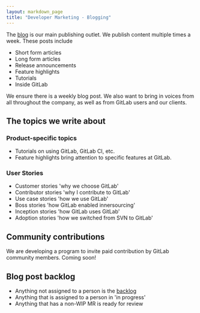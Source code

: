```yaml
---
layout: markdown_page
title: "Developer Marketing - Blogging"
---
```


The [blog](/blog) is our main publishing outlet. We publish content multiple times a week. These posts include

- Short form articles
- Long form articles
- Release announcements
- Feature highlights
- Tutorials
- Inside GitLab

We ensure there is a weekly blog post. We also want to bring in voices from all throughout the company, as well as from GitLab users and our clients.

## The topics we write about

### Product-specific topics

- Tutorials on using GitLab, GitLab CI, etc. 
- Feature highlights bring attention to specific features at GitLab. 

### User Stories

* Customer stories 'why we choose GitLab'
* Contributor stories 'why I contribute to GitLab'
* Use case stories 'how we use GitLab'
* Boss stories 'how GitLab enabled innersourcing'
* Inception stories 'how GitLab uses GitLab'
* Adoption stories 'how we switched from SVN to GitLab'

## Community contributions

We are developing a program to invite paid contribution by GitLab community members. Coming soon!

## Blog post backlog

- Anything not assigned to a person is the [backlog](https://dev.gitlab.org/gitlab/blog-posts/issues?milestone_id=&scope=all&sort=created_desc&state=opened&utf8=%E2%9C%93&author_id=&assignee_id=0&milestone_title=&label_name=)
- Anything that is assigned to a person in 'in progress'
- Anything that has a non-WIP MR is ready for review


